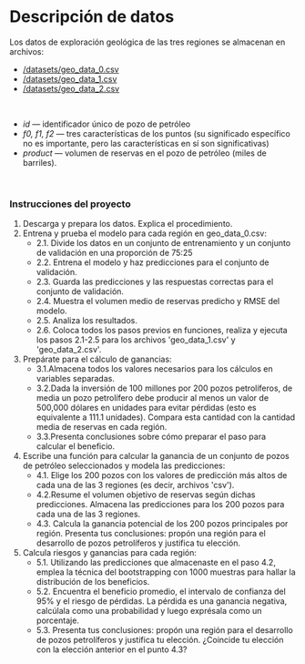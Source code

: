 # Descripción de datos

Los datos de exploración geológica de las tres regiones se almacenan en archivos:

- [/datasets/geo_data_0.csv](/datasets/geo_data_0.csv)
- [/datasets/geo_data_1.csv](/datasets/geo_data_1.csv)
- [/datasets/geo_data_2.csv](/datasets/geo_data_2.csv)
<br>

- *id* — identificador único de pozo de petróleo
- *f0, f1, f2* — tres características de los puntos (su significado específico no es importante, pero las características en sí son significativas)
- *product* — volumen de reservas en el pozo de petróleo (miles de barriles). 
</br>

### Instrucciones del proyecto

1. Descarga y prepara los datos. Explica el procedimiento.
2. Entrena y prueba el modelo para cada región en geo_data_0.csv:
    - 2.1. Divide los datos en un conjunto de entrenamiento y un conjunto de validación en una proporción de 75:25
    - 2.2. Entrena el modelo y haz predicciones para el conjunto de validación.
    - 2.3. Guarda las predicciones y las respuestas correctas para el conjunto de validación.
    - 2.4. Muestra el volumen medio de reservas predicho y RMSE del modelo.
    - 2.5. Analiza los resultados.
    - 2.6. Coloca todos los pasos previos en funciones, realiza y ejecuta los pasos 2.1-2.5 para los archivos 'geo_data_1.csv' y 'geo_data_2.csv'.
3. Prepárate para el cálculo de ganancias:
    - 3.1.Almacena todos los valores necesarios para los cálculos en variables separadas.
    - 3.2.Dada la inversión de 100 millones por 200 pozos petrolíferos, de media un pozo petrolífero debe producir al menos un valor de 500,000 dólares en unidades para evitar pérdidas (esto es equivalente a 111.1 unidades). Compara esta cantidad con la cantidad media de reservas en cada región.
    - 3.3.Presenta conclusiones sobre cómo preparar el paso para calcular el beneficio.
4. Escribe una función para calcular la ganancia de un conjunto de pozos de petróleo seleccionados y modela las predicciones:
    - 4.1. Elige los 200 pozos con los valores de predicción más altos de cada una de las 3 regiones (es decir, archivos 'csv').
    - 4.2.Resume el volumen objetivo de reservas según dichas predicciones. Almacena las predicciones para los 200 pozos para cada una de las 3 regiones.
    - 4.3. Calcula la ganancia potencial de los 200 pozos principales por región. Presenta tus conclusiones: propón una región para el desarrollo de pozos petrolíferos y justifica tu elección.
5. Calcula riesgos y ganancias para cada región:
    - 5.1. Utilizando las predicciones que almacenaste en el paso 4.2, emplea la técnica del bootstrapping con 1000 muestras para hallar la distribución de los beneficios.
    - 5.2. Encuentra el beneficio promedio, el intervalo de confianza del 95% y el riesgo de pérdidas. La pérdida es una ganancia negativa, calcúlala como una probabilidad y luego exprésala como un porcentaje.
    - 5.3. Presenta tus conclusiones: propón una región para el desarrollo de pozos petrolíferos y justifica tu elección. ¿Coincide tu elección con la elección anterior en el punto 4.3?